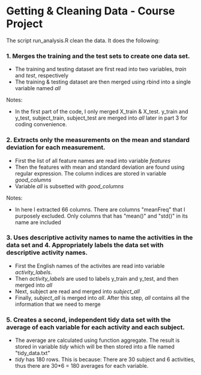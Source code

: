 # Getting & Cleaning Data - Course Project

The script run_analysis.R clean the data. It does the following:

### 1. Merges the training and the test sets to create one data set.

- The training and testing dataset are first read into two variables, *train* and *test*, respectively
- The training & testing dataset are then merged using rbind into a single variable named *all*

Notes:
- In the first part of the code, I only merged X_train & X_test. y_train and y_test, subject_train, subject_test are merged into *all* later in part 3 for coding convenience.

### 2. Extracts only the measurements on the mean and standard deviation for each measurement. 

- First the list of all feature names are read into variable *features*
- Then the features with mean and standard deviation are found using regular expression. The column indices are stored in variable *good_columns*
- Variable *all* is subsetted with *good_columns*

Notes:
- In here I extracted 66 columns. There are columns "meanFreq" that I purposely excluded. Only columns that has "mean()" and "std()" in its name are included

### 3. Uses descriptive activity names to name the activities in the data set and 4. Appropriately labels the data set with descriptive activity names. 

- First the English names of the activites are read into variable *activity_labels*.
- Then *activity_labels* are used to labels y_train and y_test, and then merged into *all*
- Next, subject are read and merged into *subject_all*
- Finally, *subject_all* is merged into *all*. After this step, *all* contains all the information that we need to merge

### 5. Creates a second, independent tidy data set with the average of each variable for each activity and each subject.

- The average are calculated using function aggregate. The result is stored in variable *tidy* which will be then stored into a file named "tidy_data.txt"
- *tidy* has 180 rows. This is because: There are 30 subject and 6 activities, thus there are 30*6 = 180 averages for each variable.
